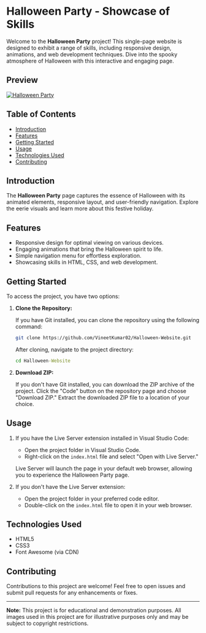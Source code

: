 # Halloween Party - Showcase of Skills

Welcome to the **Halloween Party** project! This single-page website is designed to exhibit a range of skills, including responsive design, animations, and web development techniques. Dive into the spooky atmosphere of Halloween with this interactive and engaging page.

## Preview

[![Halloween Party](https://drive.google.com/uc?id=1riwmo_qr6Klj-1fMcGHet-9Etvlk-MIl)](https://halloween-website-by-vineet.netlify.app/)


## Table of Contents

- [Introduction](#introduction)
- [Features](#features)
- [Getting Started](#getting-started)
- [Usage](#usage)
- [Technologies Used](#technologies-used)
- [Contributing](#contributing)

## Introduction

The **Halloween Party** page captures the essence of Halloween with its animated elements, responsive layout, and user-friendly navigation. Explore the eerie visuals and learn more about this festive holiday.

## Features

- Responsive design for optimal viewing on various devices.
- Engaging animations that bring the Halloween spirit to life.
- Simple navigation menu for effortless exploration.
- Showcasing skills in HTML, CSS, and web development.

## Getting Started

To access the project, you have two options:

1. **Clone the Repository:**

   If you have Git installed, you can clone the repository using the following command:
    
    ```bash
    git clone https://github.com/VineetKumar02/Halloween-Website.git
    ```

   After cloning, navigate to the project directory:

   ```cmd
   cd Halloween-Website
   ```

2. **Download ZIP:**

   If you don't have Git installed, you can download the ZIP archive of the project. Click the "Code" button on the repository page and choose "Download ZIP." Extract the downloaded ZIP file to a location of your choice.

## Usage

1. If you have the Live Server extension installed in Visual Studio Code:
   - Open the project folder in Visual Studio Code.
   - Right-click on the `index.html` file and select "Open with Live Server."

   Live Server will launch the page in your default web browser, allowing you to experience the Halloween Party page.

2. If you don't have the Live Server extension:
   - Open the project folder in your preferred code editor.
   - Double-click on the `index.html` file to open it in your web browser.

## Technologies Used

- HTML5
- CSS3
- Font Awesome (via CDN)

## Contributing

Contributions to this project are welcome! Feel free to open issues and submit pull requests for any enhancements or fixes.

---
**Note:** This project is for educational and demonstration purposes. All images used in this project are for illustrative purposes only and may be subject to copyright restrictions.